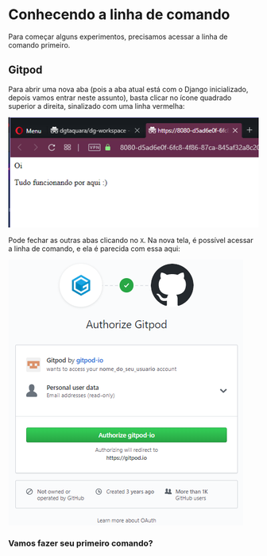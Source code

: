 # Conhecendo a linha de comando

Para começar alguns experimentos, precisamos acessar a linha de comando primeiro.

## Gitpod

Para abrir uma nova aba \(pois a aba atual está com o Django inicializado, depois vamos entrar neste assunto\), basta clicar no ícone quadrado superior a direita, sinalizado com uma linha vermelha:

![Tela do Django inicializado](../.gitbook/assets/image%20%2824%29.png)

Pode fechar as outras abas clicando no `X`. Na nova tela, é possível acessar a linha de comando, e ela é parecida com essa aqui:

![Prompt Gitpod](../.gitbook/assets/image%20%2817%29.png)

### **Vamos fazer seu primeiro comando?** <a id="pronta"></a>

